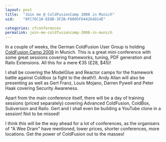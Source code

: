```yaml
---
layout: post
title:  "Join me @ ColdFusionCamp 2008 in Munich"
uid:	"8FC76C10-EE8D-3F2B-F6005F644264D14E"

categories: cfconferences
permalink: join-me-coldfusioncamp-2008-in-munich
---
```

<p>In a couple of weeks, the German ColdFusion User Group is holding <a href="http://www.coldfusioncamp.com/en/index.cfm">ColdFusion Camp 2008</a> in Munich. This is a great mini conference with some great sessions covering frameworks, tuning, PDF generation and Railo Extensions. All this for a mere €35 (£28, $45)! </p>
<p>I shall be covering the ModelGlue and Reactor camps for the framework battle against Coldbox (a fight to the death!). Andy Allan will also be presenting as well as Gert Franz, Louis Mojano, Darren Pywell and Peter Haak covering Security Awareness.</p>
<p>Apart from the main conference itself, there will be a day of training sessions (priced separately) covering Advanced ColdFusion, ColdBox, Subversion and Railo. Gert and I shall even be building a YouTube clone in a session! Not to be missed! </p>
<p>I think this will be the way ahead for a lot of conferences, as the organisers of "A Wee Dram" have mentioned, lower prices, shorter conferences, more locations. Get the power of ColdFusion out to the masses!</p>